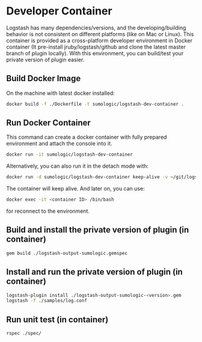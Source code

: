 # Developer Container

Logstash has many dependencies/versions, and the developing/building behavior is not consistent on different platforms (like on Mac or Linux). This container is provided as a cross-platform developer environment in Docker container (It pre-install jruby/logstash/github and clone the latest master branch of plugin locally). With this environment, you can build/test your private version of plugin easier.

## Build Docker Image

On the machine with latest docker installed:

```bash
docker build -f ./Dockerfile -t sumologic/logstash-dev-container .
```

## Run Docker Container

This command can create a docker container with fully prepared environment and attach the console into it.

```bash
docker run -it sumologic/logstash-dev-container
```

Alternatively, you can also run it in the detach mode with:

```bash
docker run -d sumologic/logstash-dev-container keep-alive -v ~/git/logstash-output-sumologic/:/root
```

The container will keep alive. And later on, you can use:

```bash
docker exec -it <container ID> /bin/bash
```

for reconnect to the environment.

## Build and install the private version of plugin (in container)

```bash
gem build ./logstash-output-sumologic.gemspec
```

## Install and run the private version of plugin (in container)

```bash
logstash-plugin install ./logstash-output-sumologic-<version>.gem
logstash -f ./samples/log.conf
```

## Run unit test (in container)

```bash
rspec ./spec/
```